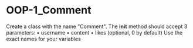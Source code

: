 # OOP-1_Comment
Create a class with the name "Comment". The __init__ method should accept 3 parameters:
•	username
•	content
•	likes (optional, 0 by default)
Use the exact names for your variables
